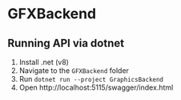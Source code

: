 # GFXBackend

## Running API via dotnet
1) Install .net (v8)
2) Navigate to the `GFXBackend` folder
3) Run `dotnet run --project GraphicsBackend`
4) Open http://localhost:5115/swagger/index.html